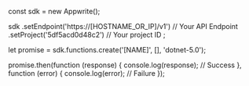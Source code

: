 const sdk = new Appwrite();

sdk
    .setEndpoint('https://[HOSTNAME_OR_IP]/v1') // Your API Endpoint
    .setProject('5df5acd0d48c2') // Your project ID
;

let promise = sdk.functions.create('[NAME]', [], 'dotnet-5.0');

promise.then(function (response) {
    console.log(response); // Success
}, function (error) {
    console.log(error); // Failure
});